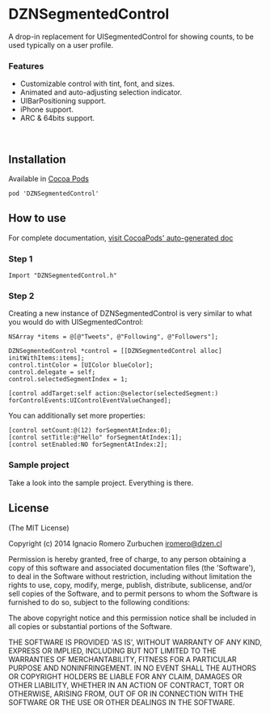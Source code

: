 DZNSegmentedControl
========================

A drop-in replacement for UISegmentedControl for showing counts, to be used typically on a user profile.

### Features
* Customizable control with tint, font, and sizes.
* Animated and auto-adjusting selection indicator.
* UIBarPositioning support.
* iPhone support.
* ARC & 64bits support.
<br>

## Installation

Available in [Cocoa Pods](http://cocoapods.org/?q=DZNSegmentedControl)
```
pod 'DZNSegmentedControl'
```

## How to use
For complete documentation, [visit CocoaPods' auto-generated doc](http://cocoadocs.org/docsets/DZNSegmentedControl/)

### Step 1

```
Import "DZNSegmentedControl.h"
```

### Step 2
Creating a new instance of DZNSegmentedControl is very similar to what you would do with UISegmentedControl:
```
NSArray *items = @[@"Tweets", @"Following", @"Followers"];
    
DZNSegmentedControl *control = [[DZNSegmentedControl alloc] initWithItems:items];
control.tintColor = [UIColor blueColor];
control.delegate = self;
control.selectedSegmentIndex = 1;
    
[control addTarget:self action:@selector(selectedSegment:) forControlEvents:UIControlEventValueChanged];
````

You can additionally set more properties:
```
[control setCount:@(12) forSegmentAtIndex:0];
[control setTitle:@"Hello" forSegmentAtIndex:1];
[control setEnabled:NO forSegmentAtIndex:2];
````

### Sample project
Take a look into the sample project. Everything is there.<br>


## License
(The MIT License)

Copyright (c) 2014 Ignacio Romero Zurbuchen <iromero@dzen.cl>

Permission is hereby granted, free of charge, to any person obtaining a copy of this software and associated documentation files (the 'Software'), to deal in the Software without restriction, including without limitation the rights to use, copy, modify, merge, publish, distribute, sublicense, and/or sell copies of the Software, and to permit persons to whom the Software is furnished to do so, subject to the following conditions:

The above copyright notice and this permission notice shall be included in all copies or substantial portions of the Software.

THE SOFTWARE IS PROVIDED 'AS IS', WITHOUT WARRANTY OF ANY KIND, EXPRESS OR IMPLIED, INCLUDING BUT NOT LIMITED TO THE WARRANTIES OF MERCHANTABILITY, FITNESS FOR A PARTICULAR PURPOSE AND NONINFRINGEMENT. IN NO EVENT SHALL THE AUTHORS OR COPYRIGHT HOLDERS BE LIABLE FOR ANY CLAIM, DAMAGES OR OTHER LIABILITY, WHETHER IN AN ACTION OF CONTRACT, TORT OR OTHERWISE, ARISING FROM, OUT OF OR IN CONNECTION WITH THE SOFTWARE OR THE USE OR OTHER DEALINGS IN THE SOFTWARE.
